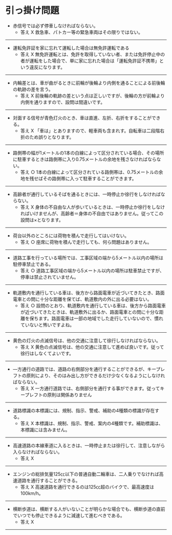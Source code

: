 # 引っ掛け問題

- 赤信号では必ず停車しなければならない。
  - 答え X    救急車、パトカー等の緊急車両はその限りではない。
---
- 運転免許証を家に忘れて運転した場合は無免許運転である
  - 答え X    無免許運転とは、免許を取得していない者、または免許停止中の者が運転をした場合で、単に家に忘れた場合は「運転免許証不携帯」という違反になります。
---
- 内輪差とは、車が曲がるときに前輪が後輪より内側を通ることによる前後輪の軌跡の差を言う。
  - 答え X    前後輪の軌跡の差という点は正しいですが、後輪の方が前輪より内側を通りますので、設問は間違いです。
---
- 対面する信号が青色灯火のとき、車は直進、左折、右折をすることができる。
  - 答え X    「車は」とありますので、軽車両も含まれす。自転車は二段階右折のため誤りとなります。
---
- 路側帯の幅が1メートルの1本の白線によって区分されている場合、その場所に駐車するときは路側帯に入り0.75メートルの余地を残さなければならない。
  - 答え ○    1本の白線によって区分されている路側帯は、0.75メートルの余地を残せばその路側帯に入って駐車することができます。
---
- 高齢者が通行しているそばを通るときには、一時停止か徐行をしなければならない。
  - 答え X    身体の不自由な人が歩いているときは、一時停止か徐行をしなければいけませんが、高齢者＝身体の不自由ではありません。従ってこの設問は×となります。
---
- 荷台以外のところには荷物を積んで走行してはいけない。
  - 答え ○    座席に荷物を積んで走行しても、何ら問題はありません。
---
- 道路工事を行っている場所では、工事区域の端から5メートル以内の場所は駐停車禁止である。
  - 答え ○    道路工事区域の端から5メートル以内の場所は駐車禁止ですが、停車は禁止されていません。 
---
- 軌道敷内を通行している車は、後方から路面電車が近づいてきたとき、路面電車との問に十分な距離を保てば、軌道敷内の外に出る必要はない。
  - 答え ○    設問のとおり、軌道敷内を通行している車は、後方から路面電車が近づいてきたときは、軌道敷外に出るか、路面電車との問に十分な距離を保ちます。路面電車は一部の地域でした走行していないので、慣れていないと怖いですよね。
---
- 黄色の灯火の点滅信号は、他の交通に注意して徐行しなければならない。
  - 答え X    黄色の点滅信号は、他の交通に注意して進めば良いです。従って徐行はしなくてよいです。
---
- —方通行の道路では、道路の右側部分を通行することができるが、キープレフトの原則により、そのはみ出し方ができるだけ少なくなるようにしなければならない。
  - 答え X    一方通行道路では、右側部分を通行する事ができます。従ってキープレフトの原則は関係ありません 
---
- 道路標識の本標識には、規制、指示、警戒、補助の4種類の標識が存在する。
  - 答え X    本標識は、規制、指示、警戒、案内の4種類です。補助標識は、本標識には含みません。
---
- 高速道路の本線車道に入るときは、一時停止または徐行して、注意しながら入らなければならない。
  - 答え X
---
- エンジンの総排気量125㏄以下の普通自動二輪車は、二人乗りでなければ高速道路を通行することができる。
  - 答え X    高速道路を通行できるのは125㏄超のバイクで、最高速度は100km/h。
---
- 横断歩道は、横断する人がいないことが明らかな場合でも、横断歩道の直前でいつでも停止できるように減速して進むべきである。
  - 答え X
---
